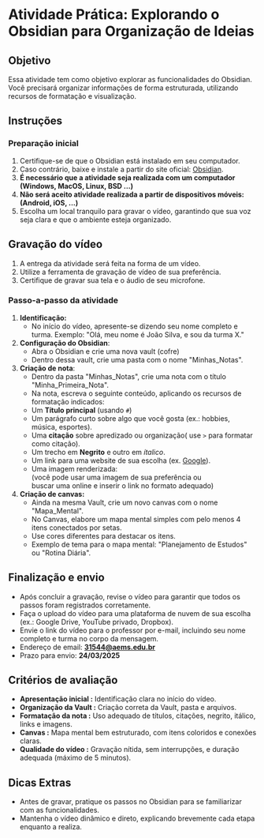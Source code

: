 # Atividade Prática: Explorando o Obsidian para Organização de Ideias  
## Objetivo  
Essa atividade tem como objetivo explorar as funcionalidades do Obsidian.  
Você precisará organizar informações de forma estruturada, utilizando recursos de formatação e visualização.  

## Instruções

### Preparação inicial
  1. Certifique-se de que o Obsidian está instalado em seu computador.
  2. Caso contrário, baixe e instale a partir do site oficial: [Obsidian](https://obsidian.md/).
  3. **É necessário que a atividade seja realizada com um computador (Windows, MacOS, Linux, BSD ...)**
  4. **Não será aceito atividade realizada a partir de dispositivos móveis: (Android, iOS, ...)**  
  5. Escolha um local tranquilo para gravar o vídeo, garantindo que sua voz seja clara e que o ambiente esteja organizado.

## Gravação do vídeo
  1. A entrega da atividade será feita na forma de um vídeo.
  2. Utilize a ferramenta de gravação de vídeo de sua preferência.
  3. Certifique de gravar sua tela e o áudio de seu microfone.
### Passo-a-passo da atividade
  1. **Identificação:** 
      - No início do vídeo, apresente-se dizendo seu nome completo e turma.
        Exemplo: "Olá, meu nome é João Silva, e sou da turma X."
  2. **Configuração do Obsidian**:
      - Abra o Obsidian e crie uma nova vault (cofre)
      - Dentro dessa vault, crie uma pasta com o nome "Minhas_Notas".  
  3. **Criação de nota**:
      - Dentro da pasta "Minhas_Notas", crie uma nota com o título "Minha_Primeira_Nota".  
      - Na nota, escreva o seguinte conteúdo, aplicando os recursos de formatação indicados:  
      - Um **Título principal** (usando `#`)  
      - Um parágrafo curto sobre algo que você gosta (ex.: hobbies, música, esportes).  
      - Uma **citação** sobre apredizado ou organização( use `>` para formatar como citação).  
      - Um trecho em **Negrito** e outro em *ítalico*.  
      - Um link para uma website de sua escolha (ex. [Google](https:www.google.com)).
      - Uma imagem renderizada:  
          (você pode usar uma imagem de sua preferência ou  
           buscar uma online e inserir o link no formato adequado)  
  4. **Criação de canvas:**  
      - Ainda na mesma Vault, crie um novo canvas com o nome "Mapa_Mental".  
      - No Canvas, elabore um mapa mental simples com pelo menos 4 itens conectados por setas.    
      - Use cores diferentes para destacar os itens.  
      - Exemplo de tema para o mapa mental: "Planejamento de Estudos" ou "Rotina Diária".  

## Finalização e envio  
  - Após concluir a gravação, revise o vídeo para garantir que todos os passos foram registrados corretamente.
  - Faça o upload do vídeo para uma plataforma de nuvem de sua escolha (ex.: Google Drive, YouTube privado, Dropbox).
  - Envie o link do vídeo para o professor por e-mail, incluindo seu nome completo e turma no corpo da mensagem.
  - Endereço de email: **31544@aems.edu.br**
  - Prazo para envio: **24/03/2025**

## Critérios de avaliação
  - **Apresentação inicial :** Identificação clara no início do vídeo.    
  - **Organização da Vault :** Criação correta da Vault, pasta e arquivos.  
  - **Formatação da nota :** Uso adequado de títulos, citações, negrito, itálico, links e imagens.    
  - **Canvas :** Mapa mental bem estruturado, com itens coloridos e conexões claras.  
  - **Qualidade do vídeo :** Gravação nítida, sem interrupções, e duração adequada (máximo de 5 minutos).

## Dicas Extras    
  - Antes de gravar, pratique os passos no Obsidian para se familiarizar com as funcionalidades.  
  - Mantenha o vídeo dinâmico e direto, explicando brevemente cada etapa enquanto a realiza.
